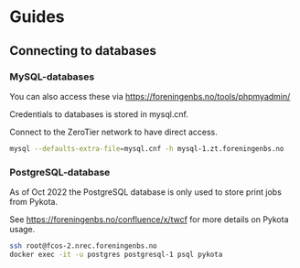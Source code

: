 # Guides

## Connecting to databases

### MySQL-databases

You can also access these via https://foreningenbs.no/tools/phpmyadmin/

Credentials to databases is stored in mysql.cnf.

Connect to the ZeroTier network to have direct access.

```bash
mysql --defaults-extra-file=mysql.cnf -h mysql-1.zt.foreningenbs.no
```

### PostgreSQL-database

As of Oct 2022 the PostgreSQL database is only
used to store print jobs from Pykota.

See https://foreningenbs.no/confluence/x/twcf
for more details on Pykota usage.

```bash
ssh root@fcos-2.nrec.foreningenbs.no
docker exec -it -u postgres postgresql-1 psql pykota
```
